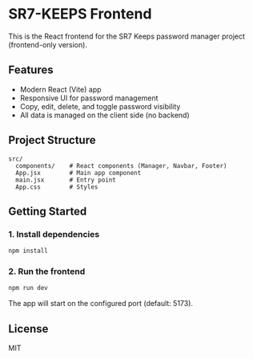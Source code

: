 
# SR7-KEEPS Frontend

This is the React frontend for the SR7 Keeps password manager project (frontend-only version).

## Features
- Modern React (Vite) app
- Responsive UI for password management
- Copy, edit, delete, and toggle password visibility
- All data is managed on the client side (no backend)

## Project Structure
```
src/
  components/    # React components (Manager, Navbar, Footer)
  App.jsx        # Main app component
  main.jsx       # Entry point
  App.css        # Styles
```

## Getting Started

### 1. Install dependencies
```sh
npm install
```

### 2. Run the frontend
```sh
npm run dev
```

The app will start on the configured port (default: 5173).

## License
MIT
